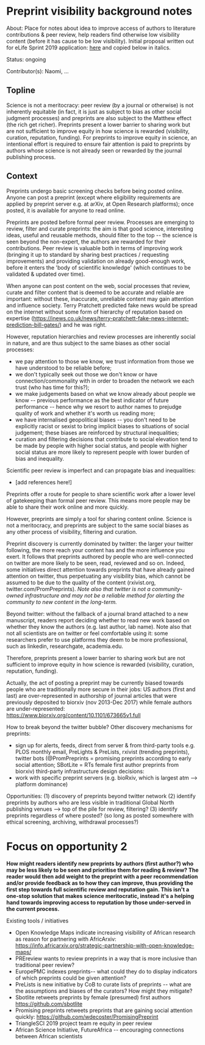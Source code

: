 # Preprint visibility background notes

About: Place for notes about idea to improve access of authors to literature contributions & peer review, help readers find otherwise low visibility content (before it has cause to be low visibility). Initial proposal written out for eLife Sprint 2019 application: [here](https://github.com/npscience/transparent-opportunities/blob/master/events/elife-sprint-2019.md) and copied below in italics.

Status: ongoing

Contributor(s): Naomi, ...

## Topline

Science is not a meritocracy: peer review (by a journal or otherwise) is not inherently equitable (in fact, it is just as subject to bias as other social judgment processes) and preprints are also subject to the Matthew effect (the rich get richer). Preprints present a lower barrier to sharing work but are not sufficient to improve equity in how science is rewarded (visibility, curation, reputation, funding). For preprints to improve equity in science, an intentional effort is required to ensure fair attention is paid to preprints by authors whose science is not already seen or rewarded by the journal publishing process.

## Context
Preprints undergo basic screening checks before being posted online. Anyone can post a preprint (except where eligibility requirements are applied by preprint server e.g. at arXiv, at Open Research platforms); once posted, it is available for anyone to read online.

Preprints are posted before formal peer review. Processes are emerging to review, filter and curate preprints: the aim is that good science, interesting ideas, useful and reusable methods, should filter to the top -- the science is seen beyond the non-expert, the authors are rewarded for their contributions. Peer review is valuable both in terms of improving work (bringing it up to standard by sharing best practices / requesting improvements) and providing validation on already good-enough work, before it enters the 'body of scientific knowledge' (which continues to be validated & updated over time).

When anyone can post content on the web, social processes that review, curate and filter content that is deemed to be accurate and reliable are important: without these, inaccurate, unreliable content may gain attention and influence society. Terry Pratchett predicted fake news would be spread on the internet without some form of hierarchy of reputation based on expertise (https://inews.co.uk/news/terry-pratchett-fake-news-internet-prediction-bill-gates/) and he was right.

However, reputation hierarchies and review processes are inherently social in nature, and are thus subject to the same biases as other social processes:
* we pay attention to those we know, we trust information from those we have understood to be reliable before;
* we don't typically seek out those we don't know or have connection/commonality with in order to broaden the network we each trust (who has time for this?);
* we make judgements based on what we know already about people we know -- previous performance as the best indicator of future performance -- hence why we resort to author names to prejudge quality of work and whether it's worth us reading more;
* we have internalised geopolitical biases -- you don't need to be explicitly racist or sexist to bring implicit biases to situations of social judgement; these biases are reinforced by structural inequalities;
* curation and filtering decisions that contribute to social elevation tend to be made by people with higher social status, and people with higher social status are more likely to represent people with lower burden of bias and inequality.

Scientific peer review is imperfect and can propagate bias and inequalities:
* [add references here!]

Preprints offer a route for people to share scientific work after a lower level of gatekeeping than formal peer review. This means more people may be able to share their work online and more quickly.

However, preprints are simply a tool for sharing content online. Science is not a meritocracy, and preprints are subject to the same social biases as any other process of visibility, filtering and curation.

Preprint discovery is currently dominated by twitter: the larger your twitter following, the more reach your content has and the more influence you exert. It follows that preprints authored by people who are well-connected on twitter are more likely to be seen, read, reviewed and so on. Indeed, some initiatives direct attention towards preprints that have already gained attention on twitter, thus perpetuating any visibility bias, which cannot be assumed to be due to the quality of the content (rxivist.org, twitter.com/PromPreprints). *Note also that twitter is not a community-owned infrastructure and may not be a reliable method for alerting the community to new content in the long-term.*

Beyond twitter: without the fallback of a journal brand attached to a new manuscript, readers report deciding whether to read new work based on whether they know the authors (e.g. last author, lab name). Note also that not all scientists are on twitter or feel comfortable using it: some researchers prefer to use platforms they deem to be more profiessional, such as linkedin, researchgate, academia.edu.

Therefore, preprints present a lower barrier to sharing work but are not sufficient to improve equity in how science is rewarded (visibility, curation, reputation, funding).

Actually, the act of posting a preprint may be currently biased towards people who are traditionally more secure in their jobs: US authors (first and last) are over-represented in authorship of journal articles that were previously deposited to biorxiv (nov 2013-Dec 2017) while female authors are under-represented: https://www.biorxiv.org/content/10.1101/673665v1.full

How to break beyond the twitter bubble? Other discovery mechanisms for preprints:
* sign up for alerts, feeds, direct from server & from third-party tools
e.g. PLOS monthly email, PreLights & PreLists, rxivist (trending preprints), twitter bots (@PromPreprints = promising preprints according to early social attention; SBotLite = RTs female first author preprints from biorxiv)
third-party infrastructure design decisions:
* work with specific preprint servers (e.g. bioRxiv, which is largest atm --> platform dominance)


Opportunities:
(1) discovery of preprints beyond twitter network
(2) identify preprints by authors who are less visible in traditional Global North publishing venues --> top of the pile for review, filtering?
(3) identify preprints regardless of where posted? (so long as posted somewhere with ethical screening, archiving, withdrawal processes?)


# Focus on opportunity 2
**How might readers identify new preprints by authors (first author?) who may be less likely to be seen and prioritise them for reading & review? The reader would then add weight to the preprint with a peer recommendation and/or provide feedback as to how they can improve, thus providing the first step towards full scientific review and reputation gain. This isn't a one-stop solution that makes science meritocratic, instead it's a helping hand towards improving access to reputation by those under-served in the current process.**


Existing tools / initiatives
* Open Knowledge Maps indicate increasing visibility of African research as reason for partnering with AfricArxiv: https://info.africarxiv.org/strategic-partnership-with-open-knowledge-maps/
* PREreview wants to review preprints in a way that is more inclusive than traditional peer review?
* EuropePMC indexes preprints-- what could they do to display indicators of which preprints could be given attention?
* PreLists is new initiative by CoB to curate lists of preprints -- what are the assumptions and biases of the curators? How might they mitigate?
* Sbotlite retweets preprints by female (presumed) first authors https://github.com/sbotlite
* Promising preprints retweets preprints that are gaining social attention quickly: https://github.com/wdecoster/PromisingPreprint
* TriangleSCI 2019 project team re equity in peer review
* African Science Initiative, FutureAfrica -- encouraging connections between African scientists
